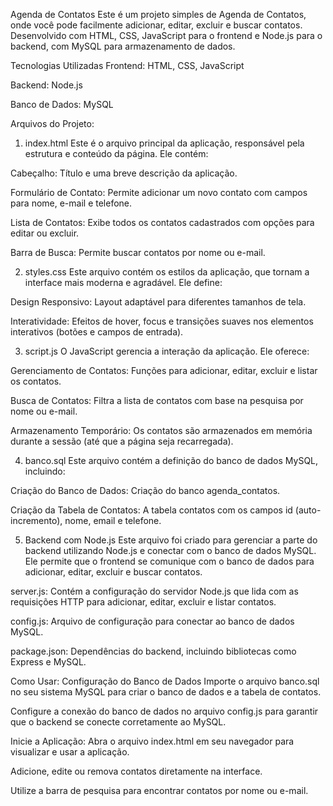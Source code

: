 Agenda de Contatos
Este é um projeto simples de Agenda de Contatos, onde você pode facilmente adicionar, editar, excluir e buscar contatos. Desenvolvido com HTML, CSS, JavaScript para o frontend e Node.js para o backend, com MySQL para armazenamento de dados.

Tecnologias Utilizadas
Frontend: HTML, CSS, JavaScript

Backend: Node.js

Banco de Dados: MySQL

Arquivos do Projeto:
1. index.html
Este é o arquivo principal da aplicação, responsável pela estrutura e conteúdo da página. Ele contém:

Cabeçalho: Título e uma breve descrição da aplicação.

Formulário de Contato: Permite adicionar um novo contato com campos para nome, e-mail e telefone.

Lista de Contatos: Exibe todos os contatos cadastrados com opções para editar ou excluir.

Barra de Busca: Permite buscar contatos por nome ou e-mail.



2. styles.css
Este arquivo contém os estilos da aplicação, que tornam a interface mais moderna e agradável. Ele define:

Design Responsivo: Layout adaptável para diferentes tamanhos de tela.

Interatividade: Efeitos de hover, focus e transições suaves nos elementos interativos (botões e campos de entrada).



3. script.js
O JavaScript gerencia a interação da aplicação. Ele oferece:

Gerenciamento de Contatos: Funções para adicionar, editar, excluir e listar os contatos.

Busca de Contatos: Filtra a lista de contatos com base na pesquisa por nome ou e-mail.

Armazenamento Temporário: Os contatos são armazenados em memória durante a sessão (até que a página seja recarregada).



4. banco.sql
Este arquivo contém a definição do banco de dados MySQL, incluindo:

Criação do Banco de Dados: Criação do banco agenda_contatos.

Criação da Tabela de Contatos: A tabela contatos com os campos id (auto-incremento), nome, email e telefone.



5. Backend com Node.js
Este arquivo foi criado para gerenciar a parte do backend utilizando Node.js e conectar com o banco de dados MySQL. Ele permite que o frontend se comunique com o banco de dados para adicionar, editar, excluir e buscar contatos.

server.js: Contém a configuração do servidor Node.js que lida com as requisições HTTP para adicionar, editar, excluir e listar contatos.

config.js: Arquivo de configuração para conectar ao banco de dados MySQL.

package.json: Dependências do backend, incluindo bibliotecas como Express e MySQL.

Como Usar:
Configuração do Banco de Dados
Importe o arquivo banco.sql no seu sistema MySQL para criar o banco de dados e a tabela de contatos.

Configure a conexão do banco de dados no arquivo config.js para garantir que o backend se conecte corretamente ao MySQL.

Inicie a Aplicação:
Abra o arquivo index.html em seu navegador para visualizar e usar a aplicação.

Adicione, edite ou remova contatos diretamente na interface.

Utilize a barra de pesquisa para encontrar contatos por nome ou e-mail.
